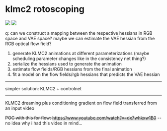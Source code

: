 # klmc2 rotoscoping

![](https://img.shields.io/badge/tag-animation-lightgrey)
![](https://img.shields.io/badge/tag-tooling-lightgrey)

q: can we construct a mapping between the respective hessians in RGB space and VAE space? maybe we can estimate the VAE hessian from the RGB optical flow field?

1. generate KLMC2 animations at different parameterizations (maybe scheduling parameter changes like in the consistency net thing?)
2. serialize the hessians used to generate the animation
3. estimate flow fields/RGB hessians from the final animation
4. fit a model on the flow fields/rgb hessians that predicts the VAE hessian

---

simpler solution: KLMC2 + controlnet

---

KLMC2 dreaming plus conditioning gradient on flow field transferred from an input video

~~POC with this for flow: https://www.youtube.com/watch?v=dx7whkxw1B0~~
-- no idea why i had this video in mind...
